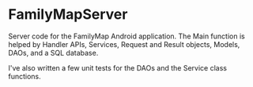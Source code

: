 # FamilyMapServer

Server code for the FamilyMap Android application. The Main function is helped by Handler APIs, Services, Request and Result objects, Models, DAOs, and a SQL database.

I've also written a few unit tests for the DAOs and the Service class functions. 
